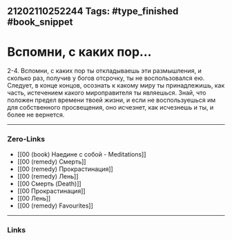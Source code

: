21202110252244
Tags: #type_finished #book_snippet 
---
# Вспомни, с каких пор...

 2-4. Вспомни, с каких пор ты откладываешь эти размышления, и сколько раз, получив у богов отсрочку, ты не воспользовался ею. Следует, в конце концов, осознать к какому миру ты принадлежишь, как часть, истечением какого мироправителя ты являешься. Знай, что положен предел времени твоей жизни, и если не воспользуешься им для собственного просвещения, оно исчезнет, как исчезнешь и ты, и более не вернется. 

---
### Zero-Links
 - [[00 (book) Наедине с собой - Meditations]]
 - [[00 (remedy) Смерть]]
 - [[00 (remedy) Прокрастинация]]
 - [[00 (remedy) Лень]]
 - [[00 Смерть (Death)]]
 - [[00 Прокрастинация]]
 - [[00 Лень]]
 - [[00 (remedy) Favourites]]
---
### Links
